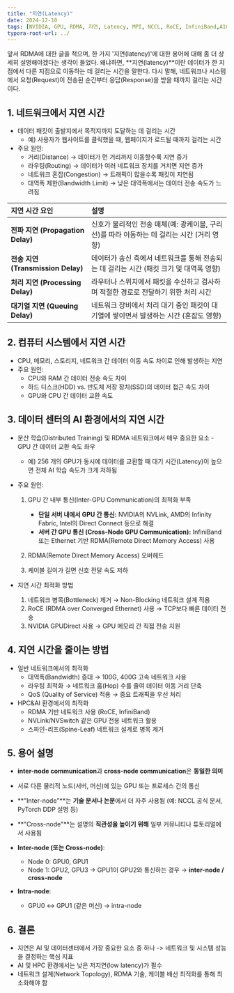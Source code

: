 ```yaml
---
title: "지연(Latency)"
date: 2024-12-10
tags: [NVIDIA, GPU, RDMA, 지연, Latency, MPI, NCCL, RoCE, InfiniBand,A100,DeepSpeed, DeepSpeed Zero]
typora-root-url: ../
---
```


앞서 RDMA에 대한 글을 적으며, 한 가지 '지연(latency)'에 대한 용어에 대해 좀 더 상세히 설명해야겠다는 생각이 들었다. 왜냐하면, **지연(latency)**이란 데이터가 한 지점에서 다른 지점으로 이동하는 데 걸리는 시간을 말한다. 다시 말해, 네트워크나 시스템에서 요청(Request)이 전송된 순간부터 응답(Response)을 받을 때까지 걸리는 시간이다.



## 1. 네트워크에서 지연 시간

*  데이터 패킷이 출발지에서 목적지까지 도달하는 데 걸리는 시간
   *  예) 사용자가 웹사이트를 클릭했을 때, 웹페이지가 로드될 때까지 걸리는 시간
*  주요 원인: 
   *  거리(Distance) → 데이터가 먼 거리까지 이동할수록 지연 증가 
   *  라우팅(Routing) → 데이터가 여러 네트워크 장치를 거치면 지연 증가 
   *  네트워크 혼잡(Congestion) → 트래픽이 많을수록 패킷이 지연됨 
   *  대역폭 제한(Bandwidth Limit) → 낮은 대역폭에서는 데이터 전송 속도가 느려짐

| **지연 시간 요인**                 | **설명**                                                     |
| :--------------------------------- | :----------------------------------------------------------- |
| **전파 지연 (Propagation Delay)**  | 신호가 물리적인 전송 매체(예: 광케이블, 구리선)를 따라 이동하는 데 걸리는 시간 (거리 영향) |
| **전송 지연 (Transmission Delay)** | 데이터가 송신 측에서 네트워크를 통해 전송되는 데 걸리는 시간 (패킷 크기 및 대역폭 영향) |
| **처리 지연 (Processing Delay)**   | 라우터나 스위치에서 패킷을 수신하고 검사하며 적절한 경로로 전달하기 위한 처리 시간 |
| **대기열 지연 (Queuing Delay)**    | 네트워크 장비에서 처리 대기 중인 패킷이 대기열에 쌓이면서 발생하는 시간 (혼잡도 영향) |



## 2. 컴퓨터 시스템에서 지연 시간

*  CPU, 메모리, 스토리지, 네트워크 간 데이터 이동 속도 차이로 인해 발생하는 지연
*  주요 원인:
   *  CPU와 RAM 간 데이터 전송 속도 차이
   *  하드 디스크(HDD) vs. 반도체 저장 장치(SSD)의 데이터 접근 속도 차이
   *  GPU와 CPU 간 데이터 교환 속도



## 3. 데이터 센터의 AI 환경에서의 지연 시간

* 분산 학습(Distributed Training) 및 RDMA 네트워크에서 매우 중요한 요소 - GPU 간 데이터 교환 속도 좌우

  *  예) 256 개의 GPU가 동시에 데이터를 교환할 때 대기 시간(Latency)이 높으면 전체 AI 학습 속도가 크게 저하됨

*  주요 원인:

   1) GPU 간 내부 통신(Inter-GPU Communication)의 최적화 부족
      * **단일 서버 내에서 GPU 간 통신:** NVIDIA의 NVLink, AMD의 Infinity Fabric, Intel의 Direct Connect 등으로 해결
      * **서버 간 GPU 통신 (Cross-Node GPU Communication):** InfiniBand 또는 Ethernet 기반 RDMA(Remote Direct Memory Access) 사용

   2) RDMA(Remote Direct Memory Access) 오버헤드
   3) 케이블 길이가 길면 신호 전달 속도 저하

*  지연 시간 최적화 방법

   1) 네트워크 병목(Bottleneck) 제거 → Non-Blocking 네트워크 설계 적용
   2) RoCE (RDMA over Converged Ethernet) 사용 → TCP보다 빠른 데이터 전송
   3) NVIDIA GPUDirect 사용 → GPU 메모리 간 직접 전송 지원

   

## 4. 지연 시간을 줄이는 방법

*  일반 네트워크에서의 최적화
   *  대역폭(Bandwidth) 증대 → 100G, 400G 고속 네트워크 사용
   *  라우팅 최적화 → 네트워크 홉(Hop) 수를 줄여 데이터 이동 거리 단축
   *  QoS (Quality of Service) 적용 → 중요 트래픽을 우선 처리
*  HPC&AI 환경에서의 최적화
   *  RDMA 기반 네트워크 사용 (RoCE, InfiniBand)
   *  NVLink/NVSwitch 같은 GPU 전용 네트워크 활용
   *  스파인-리프(Spine-Leaf) 네트워크 설계로 병목 제거



## 5. 용어 설명

*   **inter-node communication**과 **cross-node communication**은 **동일한 의미**

   *  서로 다른 물리적 노드(서버, 머신)에 있는 GPU 또는 프로세스 간의 통신

   *  **"Inter-node"**는 **기술 문서나 논문**에서 더 자주 사용됨 (예: NCCL 공식 문서, PyTorch DDP 설명 등)

   *  **"Cross-node"**는 설명의 **직관성을 높이기 위해** 일부 커뮤니티나 튜토리얼에서 사용됨

   *  **Inter-node (또는 Cross-node)**:

      - Node 0: GPU0, GPU1
      - Node 1: GPU2, GPU3
         → GPU1이 GPU2와 통신하는 경우 → **inter-node / cross-node**

   *  **Intra-node**:

      - GPU0 ↔ GPU1 (같은 머신) → intra-node

      

## 6. 결론

*  지연은 AI 및 데이터센터에서 가장 중요한 요소 중 하나 -> 네트워크 및 시스템 성능을 결정하는 핵심 지표
*  AI 및 HPC 환경에서는 낮은 저지연(low latency)가 필수
*  네트워크 설계(Network Topology), RDMA 기술, 케이블 배선 최적화를 통해 최소화해야 함
